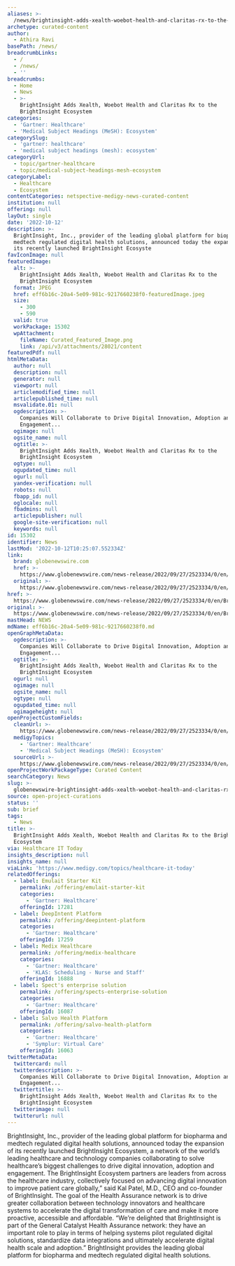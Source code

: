 ```yaml
---
aliases: >-
  /news/brightinsight-adds-xealth-woebot-health-and-claritas-rx-to-the-brightinsight-ecosystem
archetype: curated-content
author:
  - Athira Ravi
basePath: /news/
breadcrumbLinks:
  - /
  - /news/
  - ''
breadcrumbs:
  - Home
  - News
  - >-
    BrightInsight Adds Xealth, Woebot Health and Claritas Rx to the
    BrightInsight Ecosystem
categories:
  - 'Gartner: Healthcare'
  - 'Medical Subject Headings (MeSH): Ecosystem'
categorySlug:
  - 'gartner: healthcare'
  - 'medical subject headings (mesh): ecosystem'
categoryUrl:
  - topic/gartner-healthcare
  - topic/medical-subject-headings-mesh-ecosystem
categoryLabel:
  - Healthcare
  - Ecosystem
contentCategories: netspective-medigy-news-curated-content
institution: null
offering: null
layOut: single
date: '2022-10-12'
description: >-
  BrightInsight, Inc., provider of the leading global platform for biopharma and
  medtech regulated digital health solutions, announced today the expansion of
  its recently launched BrightInsight Ecosyste
favIconImage: null
featuredImage:
  alt: >-
    BrightInsight Adds Xealth, Woebot Health and Claritas Rx to the
    BrightInsight Ecosystem
  format: JPEG
  href: eff6b16c-20a4-5e09-981c-9217660238f0-featuredImage.jpeg
  size:
    - 300
    - 590
  valid: true
  workPackage: 15302
  wpAttachment:
    fileName: Curated_Featured_Image.png
    link: /api/v3/attachments/28021/content
featuredPdf: null
htmlMetaData:
  author: null
  description: null
  generator: null
  viewport: null
  articlemodified_time: null
  articlepublished_time: null
  msvalidate.01: null
  ogdescription: >-
    Companies Will Collaborate to Drive Digital Innovation, Adoption and
    Engagement...
  ogimage: null
  ogsite_name: null
  ogtitle: >-
    BrightInsight Adds Xealth, Woebot Health and Claritas Rx to the
    BrightInsight Ecosystem
  ogtype: null
  ogupdated_time: null
  ogurl: null
  yandex-verification: null
  robots: null
  fbapp_id: null
  oglocale: null
  fbadmins: null
  articlepublisher: null
  google-site-verification: null
  keywords: null
id: 15302
identifier: News
lastMod: '2022-10-12T10:25:07.552334Z'
link:
  brand: globenewswire.com
  href: >-
    https://www.globenewswire.com/news-release/2022/09/27/2523334/0/en/BrightInsight-Adds-Xealth-Woebot-Health-and-Claritas-Rx-to-the-BrightInsight-Ecosystem.html
  original: >-
    https://www.globenewswire.com/news-release/2022/09/27/2523334/0/en/BrightInsight-Adds-Xealth-Woebot-Health-and-Claritas-Rx-to-the-BrightInsight-Ecosystem.html
href: >-
  https://www.globenewswire.com/news-release/2022/09/27/2523334/0/en/BrightInsight-Adds-Xealth-Woebot-Health-and-Claritas-Rx-to-the-BrightInsight-Ecosystem.html
original: >-
  https://www.globenewswire.com/news-release/2022/09/27/2523334/0/en/BrightInsight-Adds-Xealth-Woebot-Health-and-Claritas-Rx-to-the-BrightInsight-Ecosystem.html
mastHead: NEWS
mdName: eff6b16c-20a4-5e09-981c-9217660238f0.md
openGraphMetaData:
  ogdescription: >-
    Companies Will Collaborate to Drive Digital Innovation, Adoption and
    Engagement...
  ogtitle: >-
    BrightInsight Adds Xealth, Woebot Health and Claritas Rx to the
    BrightInsight Ecosystem
  ogurl: null
  ogimage: null
  ogsite_name: null
  ogtype: null
  ogupdated_time: null
  ogimageheight: null
openProjectCustomFields:
  cleanUrl: >-
    https://www.globenewswire.com/news-release/2022/09/27/2523334/0/en/BrightInsight-Adds-Xealth-Woebot-Health-and-Claritas-Rx-to-the-BrightInsight-Ecosystem.html
  medigyTopics:
    - 'Gartner: Healthcare'
    - 'Medical Subject Headings (MeSH): Ecosystem'
  sourceUrl: >-
    https://www.globenewswire.com/news-release/2022/09/27/2523334/0/en/BrightInsight-Adds-Xealth-Woebot-Health-and-Claritas-Rx-to-the-BrightInsight-Ecosystem.html
openProjectWorkPackageType: Curated Content
searchCategory: News
slug: >-
  globenewswire-brightinsight-adds-xealth-woebot-health-and-claritas-rx-to-the-brightinsight-ecosystem
source: open-project-curations
status: ''
sub: brief
tags:
  - News
title: >-
  BrightInsight Adds Xealth, Woebot Health and Claritas Rx to the BrightInsight
  Ecosystem
via: Healthcare IT Today
insights_description: null
insights_name: null
viaLink: 'https://www.medigy.com/topics/healthcare-it-today'
relatedOfferings:
  - label: Emulait Starter Kit
    permalink: /offering/emulait-starter-kit
    categories:
      - 'Gartner: Healthcare'
    offeringId: 17281
  - label: DeepIntent Platform
    permalink: /offering/deepintent-platform
    categories:
      - 'Gartner: Healthcare'
    offeringId: 17259
  - label: Medix Healthcare
    permalink: /offering/medix-healthcare
    categories:
      - 'Gartner: Healthcare'
      - 'KLAS: Scheduling - Nurse and Staff'
    offeringId: 16888
  - label: Spect's enterprise solution
    permalink: /offering/spects-enterprise-solution
    categories:
      - 'Gartner: Healthcare'
    offeringId: 16087
  - label: Salvo Health Platform
    permalink: /offering/salvo-health-platform
    categories:
      - 'Gartner: Healthcare'
      - 'Symplur: Virtual Care'
    offeringId: 16063
twitterMetaData:
  twittercard: null
  twitterdescription: >-
    Companies Will Collaborate to Drive Digital Innovation, Adoption and
    Engagement...
  twittertitle: >-
    BrightInsight Adds Xealth, Woebot Health and Claritas Rx to the
    BrightInsight Ecosystem
  twitterimage: null
  twitterurl: null
---
```

<p>BrightInsight, Inc., provider of the leading global platform for biopharma and medtech regulated digital health solutions, announced today the expansion of its recently launched BrightInsight Ecosystem, a network of the world’s leading healthcare and technology companies collaborating to solve healthcare’s biggest challenges to drive digital innovation, adoption and engagement. The BrightInsight Ecosystem partners are leaders from across the healthcare industry, collectively focused on advancing digital innovation to improve patient care globally,” said Kal Patel, M.D., CEO and co-founder of BrightInsight.
The goal of the Health Assurance network is to drive greater collaboration between technology innovators and healthcare systems to accelerate the digital transformation of care and make it more proactive, accessible and affordable.
“We’re delighted that BrightInsight is part of the General Catalyst Health Assurance network: they have an important role to play in terms of helping systems pilot regulated digital solutions, standardize data integrations and ultimately accelerate digital health scale and adoption.”
BrightInsight provides the leading global platform for biopharma and medtech regulated digital health solutions.</p>